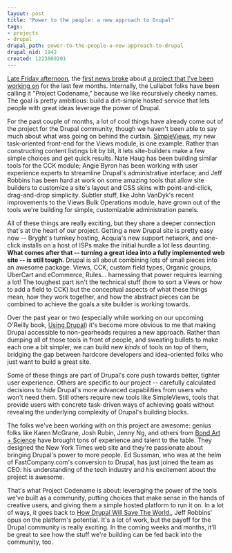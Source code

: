 ```yaml
--- 
layout: post
title: "Power to the people: a new approach to Drupal"
tags: 
- projects
- drupal
drupal_path: power-to-the-people-a-new-approach-to-drupal
drupal_nid: 1942
created: 1223860201
---
```

<a href="http://www.paidcontent.org/entry/419-masueto-digital-head-forms-new-drupal-based-social-publishing-firm">Late Friday afternoon</a>, the <a href="http://www.stevekarsch.com/2008/10/11/new-drupal-distribution-way">first news broke</a> about <a href="http://www.lullabot.com/news/20081011/lullabots-new-venture">a project that I've been working on</a> for the last few months. Internally, the Lullabot folks have been calling it "Project Codename," because we like recursively cheeky names. The goal is pretty ambitious: build a dirt-simple hosted service that lets people with great ideas leverage the power of Drupal.

For the past couple of months, a lot of cool things have already come out of the project for the Drupal community, though we haven't been able to say much about what was going on behind the curtain. <a href="http://drupal.org/project/simpleviews">SimpleViews</a>, my new task-oriented front-end for the Views module, is one example. Rather than constructing content listings bit by bit, it lets site-builders make a few simple choices and get quick results. Nate Haug has been building similar tools for the CCK module; Angie Byron has been working with user experience experts to streamline Drupal's administrative interface; and Jeff Robbins has been hard at work on some amazing tools that allow site builders to customize a site's layout and CSS skins with point-and-click, drag-and-drop simplicity. Subtler stuff, like John VanDyk's recent improvements to the Views Bulk Operations module, have grown out of the tools we're building for simple, customizable administration panels.

All of these things are really exciting, but they share a deeper connection that's at the heart of our project. Getting a new Drupal site is pretty easy now -- Bryght's turnkey hosting, Acquia's new support network, and one-click installs on a host of ISPs make the initial hurdle a lot less daunting. <strong>What comes after that -- turning a great idea into a fully implemented web site -- is still tough.</strong> Drupal is all about combining lots of small pieces into an awesome package. Views, CCK, custom field types, Organic groups, UberCart and eCommerce, Rules... harnessing that power requires learning a lot! The toughest part isn't the technical stuff (how to sort a Views or how to add a field to CCK) but the conceptual aspects of what these things mean, how they work together, and how the abstract pieces can be combined to achieve the goals a site builder is working towards.  

Over the past year or two (especially while working on our upcoming O'Reilly book, <a href="http://www.amazon.com/Using-Drupal-Angela-Byron/dp/0596515804/ref=sr_1_1?ie=UTF8&s=books&qid=1223859642&sr=8-1">Using Drupal</a>) it's become more obvious to me that making Drupal accessible to non-gearheads requires a new approach. Rather than dumping all of those tools in front of people, and sweating bullets to make each one a bit simpler, we can build new <em>kinds</em> of tools on top of them, bridging the gap between hardcore developers and idea-oriented folks who just want to build a great site.

Some of these things are part of Drupal's core push towards better, tighter user experience. Others are specific to our project -- carefully calculated decisions to <em>hide</em> Drupal's more advanced capabilities from users who won't need them. Still others require new tools like SimpleViews, tools that provide users with concrete task-driven ways of achieving goals without revealing the underlying complexity of Drupal's building blocks.

The folks we've been working with on this project are awesome: genius folks like Karen McGrane, Josh Rubin, Jenny Ng, and others from <a href="http://bondartscience.com">Bond Art + Science</a> have brought tons of experience and talent to the table. They designed the New York Times web site and they're passionate about bringing Drupal's power to more people. Ed Sussman, who was at the helm of FastCompany.com's conversion to Drupal, has just joined the team as CEO: his understanding of the tech industry and his excitement about the project is awesome.

That's what Project Codename is about: leveraging the power of the tools we've built as a community, putting choices that make sense in the hands of creative users, and giving them a simple hosted platform to run it on. In a lot of ways, it goes back to <a href="http://www.lullabot.com/articles/how_drupal_will_save_world">How Drupal Will Save The World.</a>, Jeff Robbins' opus on the platform's potential. It's a lot of work, but the payoff for the Drupal community is really exciting. In the coming weeks and months, it'll be great to see how the stuff we're building can be fed back into the community, too.
